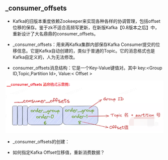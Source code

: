 
## _consumer_offsets


- Kafka的旧版本重度依赖Zookeeper来实现各种各样的协调管理，包括offset位移的保存。鉴于zk不适合高频写更新，在新版Kafka【0.8版本之后】中，重新设计了大名鼎鼎的consumer_offsets。

- _consumer_offsets：用来再Kafka集群内部保存Kafka Consumer提交的位移信息。它是Kafka自动创建的，类似于普通的Topic。它的消息格式也是Kafka自定义的，人为无法修改。



- consumer_offsets消息结构：它是一个Key-Value键值对。其中 key:<Group ID,Topic,Partition Id>, Value:< Offset >

![img.png](img.png)

- _consumer_offsets的创建：

- 如何指定Kafka Offset位移值，重新消费数据？

